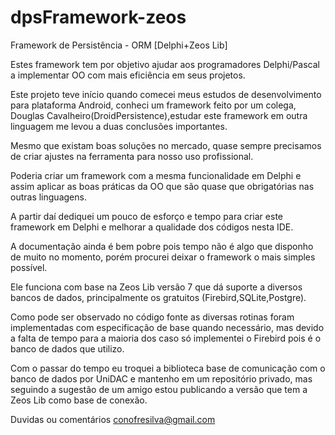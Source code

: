 # dpsFramework-zeos
Framework de Persistência - ORM [Delphi+Zeos Lib]

Estes framework tem por objetivo ajudar aos programadores Delphi/Pascal a implementar OO com mais eficiência em seus projetos.

Este projeto teve início quando comecei meus estudos de desenvolvimento para plataforma Android, conheci um framework feito por um colega, Douglas Cavalheiro(DroidPersistence),estudar este framework em outra linguagem me levou a duas conclusões importantes.

Mesmo que existam boas soluções no mercado, quase sempre precisamos de criar ajustes na ferramenta para nosso uso profissional.

Poderia criar um framework com a mesma funcionalidade em Delphi e assim aplicar as boas práticas da OO que são quase que obrigatórias nas outras linguagens.

A partir daí dediquei um pouco de esforço e tempo para criar este framework em Delphi e melhorar a qualidade dos códigos nesta IDE.

A documentação ainda é bem pobre pois tempo não é algo que disponho de muito no momento, porém procurei deixar o framework o mais simples possível.

Ele funciona com base na Zeos Lib versão 7 que dá suporte a diversos bancos de dados, principalmente os gratuitos (Firebird,SQLite,Postgre).

Como pode ser observado no código fonte as diversas rotinas foram implementadas com especificação de base quando necessário, mas devido a falta de tempo para a maioria dos caso só implementei o Firebird pois é o banco de dados que utilizo.

Com o passar do tempo eu troquei a biblioteca base de comunicação com o banco de dados por UniDAC e mantenho em um repositório privado, mas seguindo a sugestão de um amigo estou publicando a versão que tem a Zeos Lib como base de conexão.

Duvidas ou comentários conofresilva@gmail.com
